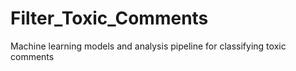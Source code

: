 # Filter_Toxic_Comments
Machine learning models and analysis pipeline for classifying toxic comments
